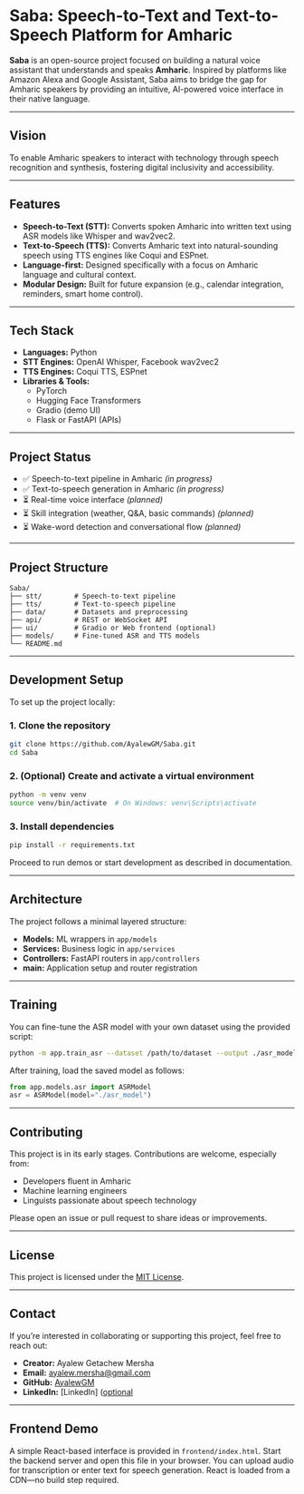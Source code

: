 # Saba: Speech-to-Text and Text-to-Speech Platform for Amharic

**Saba** is an open-source project focused on building a natural voice assistant that understands and speaks **Amharic**. Inspired by platforms like Amazon Alexa and Google Assistant, Saba aims to bridge the gap for Amharic speakers by providing an intuitive, AI-powered voice interface in their native language.

---

## Vision
To enable Amharic speakers to interact with technology through speech recognition and synthesis, fostering digital inclusivity and accessibility.

---

## Features
- **Speech-to-Text (STT):** Converts spoken Amharic into written text using ASR models like Whisper and wav2vec2.
- **Text-to-Speech (TTS):** Converts Amharic text into natural-sounding speech using TTS engines like Coqui and ESPnet.
- **Language-first:** Designed specifically with a focus on Amharic language and cultural context.
- **Modular Design:** Built for future expansion (e.g., calendar integration, reminders, smart home control).

---

## Tech Stack
- **Languages:** Python
- **STT Engines:** OpenAI Whisper, Facebook wav2vec2
- **TTS Engines:** Coqui TTS, ESPnet
- **Libraries & Tools:**
  - PyTorch
  - Hugging Face Transformers
  - Gradio (demo UI)
  - Flask or FastAPI (APIs)

---

## Project Status
- ✅ Speech-to-text pipeline in Amharic *(in progress)*
- ✅ Text-to-speech generation in Amharic *(in progress)*
- ⏳ Real-time voice interface *(planned)*
- ⏳ Skill integration (weather, Q&A, basic commands) *(planned)*
- ⏳ Wake-word detection and conversational flow *(planned)*

---

## Project Structure
```
Saba/
├── stt/        # Speech-to-text pipeline
├── tts/        # Text-to-speech pipeline
├── data/       # Datasets and preprocessing
├── api/        # REST or WebSocket API
├── ui/         # Gradio or Web frontend (optional)
├── models/     # Fine-tuned ASR and TTS models
└── README.md
```

---

## Development Setup
To set up the project locally:

### 1. Clone the repository
```bash
git clone https://github.com/AyalewGM/Saba.git
cd Saba
```

### 2. (Optional) Create and activate a virtual environment
```bash
python -m venv venv
source venv/bin/activate  # On Windows: venv\Scripts\activate
```

### 3. Install dependencies
```bash
pip install -r requirements.txt
```

Proceed to run demos or start development as described in documentation.

---

## Architecture
The project follows a minimal layered structure:
- **Models:** ML wrappers in `app/models`
- **Services:** Business logic in `app/services`
- **Controllers:** FastAPI routers in `app/controllers`
- **main:** Application setup and router registration

---

## Training
You can fine-tune the ASR model with your own dataset using the provided script:
```bash
python -m app.train_asr --dataset /path/to/dataset --output ./asr_model
```
After training, load the saved model as follows:
```python
from app.models.asr import ASRModel
asr = ASRModel(model="./asr_model")
```

---

## Contributing
This project is in its early stages. Contributions are welcome, especially from:
- Developers fluent in Amharic
- Machine learning engineers
- Linguists passionate about speech technology

Please open an issue or pull request to share ideas or improvements.

---

## License
This project is licensed under the [MIT License](LICENSE).

---

## Contact
If you’re interested in collaborating or supporting this project, feel free to reach out:
- **Creator:** Ayalew Getachew Mersha
- **Email:** ayalew.mersha@gmail.com
- **GitHub:** [AyalewGM](https://github.com/AyalewGM)
- **LinkedIn:** [LinkedIn] ([optional](https://www.linkedin.com/in/ayalew-mersha/)

---

## Frontend Demo
A simple React-based interface is provided in `frontend/index.html`. Start the backend server and open this file in your browser. You can upload audio for transcription or enter text for speech generation. React is loaded from a CDN—no build step required.